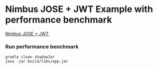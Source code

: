 Nimbus JOSE + JWT Example with performance benchmark
=====================

[Nimbus JOSE + JWT](https://connect2id.com/products/nimbus-jose-jwt).

### Run performance benchmark
```
gradle clean shadowJar
java -jar build/libs/app.jar
```

